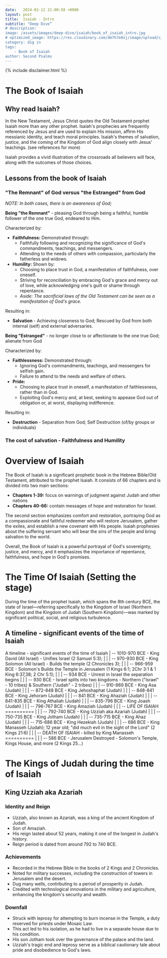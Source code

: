 ```yaml
---
date:   2024-02-12 21:00:58 +0000
layout: post
title:  Isaiah - Intro
subtitle: "Deep Dive”
# description: 
image: /assets/images/deep-dive/isaiah/book_of_isaiah_intro.jpg
# optimized_image: https://res.cloudinary.com/dm7h7e8xj/image/upload/c_scale,w_380/v1559821647/theme2_ylcxxz.jpg
category: dig in
tags:
	- Book of Isaiah
author: Second Psalms
---
```


{% include disclaimer.html %}

# The Book of Isaiah

## Why read Isaiah?

In the New Testament, Jesus Christ quotes the Old Testament prophet Isaiah more than any other prophet. Isaiah's prophecies are frequently referenced by Jesus and are used to explain His mission, affirm His messianic identity, and teach moral principles. Isaiah's themes of salvation, justice, and the coming of the Kingdom of God align closely with Jesus' teachings. (see references for more)

Isaiah provides a vivid illustration of the crossroads all believers will face, along with the outcomes of those choices.

## Lessons from the book of Isaiah

### "The Remnant" of God versus "the Estranged" from God
*NOTE: In both cases, there is an awareness of God;*

**Being "the Remnant"** - pleasing God through being a faithful, humble follower of the one true God, endeared to Him.

Characterized by:
- **Faithfulness:** Demonstrated through:
  - Faithfully following and recognizing the significance of God's commandments, teachings, and messengers.
  - Attending to the needs of others with compassion, particularly the fatherless and widows.
- **Humility:** Shown by:
  - Choosing to place trust in God, a manifestation of faithfulness, over oneself.
  - Striving for reconciliation by embracing God's grace and mercy out of love, while acknowledging one's guilt or shame through repentance.
  - *Aside: The sacrificial laws of the Old Testament can be seen as a manifestation of God's grace.*

Resulting in:
- **Salvation** - Achieving closeness to God; Rescued by God from both internal (self) and external adversaries.

**Being "Estranged"** - no longer close to or affectionate to the one true God; alienate from God

Characterized by:
- **Faithlessness:** Demonstrated through:
  - Ignoring God's commandments, teachings, and messengers for selfish gain.
  - Failure to attend to the needs and welfare of others.
- **Pride:**
  - Choosing to place trust in oneself, a manifestation of faithlessness, rather than in God.
  - Exploiting God's mercy and, at best, seeking to appease God out of obligation or, at worst, displaying indifference.

Resulting in:
- **Destruction** - Separation from God; Self Destruction (of/by groups or individuals)

### The cost of salvation - Faithfulness and Humility

# Overview of Isaiah

The Book of Isaiah is a significant prophetic book in the Hebrew Bible/Old Testament, attributed to the prophet Isaiah. It consists of 66 chapters and is divided into two main sections:

- **Chapters 1-39:** focus on warnings of judgment against Judah and other nations
- **Chapters 40-66:** contain messages of hope and restoration for Israel.

The second section emphasizes comfort and restoration, portraying God as a compassionate and faithful redeemer who will restore Jerusalem, gather the exiles, and establish a new covenant with His people. Isaiah prophesies about the suffering servant who will bear the sins of the people and bring salvation to the world.

Overall, the Book of Isaiah is a powerful portrayal of God's sovereignty, justice, and mercy, and it emphasizes the importance of repentance, faithfulness, and hope in God's promises.

# The Time Of Isaiah (Setting the stage)

During the time of the prophet Isaiah, which spans the 8th century BCE, the state of Israel—referring specifically to the Kingdom of Israel (Northern Kingdom) and the Kingdom of Judah (Southern Kingdom)—was marked by significant political, social, and religious turbulence.

## A timeline - significant events of the time of Isaiah

A timeline - significant events of the time of Isaiah
| -- 1010-970 BCE - King David (All Israel) - Unifies Israel (2 Samuel 5:3);
|
|
| -- 970-930 BCE - King Solomon (All Israel) - Builds the temple (2 Chronicles 3);
|
|
| -- 966-959 BCE - Solomon's Builds the Temple in Jerusalem (1 Kings 6:1; 2Chr 3:1 & 1 King 6:37,38; 2 Chr 5:1);
|
|
| -- 934 BCE - Unrest in Israel the separation begins
|
|
| -- 930 BCE - Israel splits into two kingdoms - Northern ("Israel" - 10 tribes) & Southern ("Judah" - 2 tribes)
|
|
| -- 910-869 BCE - King Asa (Judah)
|
|
| -- 872-848 BCE - King Jehoshaphat (Judah)
|
|
| -- 848-841 BCE - King Jehoram (Judah)
|
|
| -- 841 BCE - King Ahaziah (Judah)
|
|
| -- 841-835 BCE - King Athaliah (Judah)
|
|
| -- 835-796 BCE - King Joash (Judah)
|
|
| -- 796-767 BCE - King Amaziah (Judah)
|
|
| -- LIFE OF ISAIAH ==========
|
|
| -- 792-740 BCE - King Uzziah aka Azariah (Judah)
|
|
| -- 750-735 BCE - King Jotham (Judah)
|
|
| -- 735-715 BCE - King Ahaz (Judah)
|
|
| -- 715-686 BCE - King Hezekiah (Judah)
|
|
| -- 686 BCE - King Manasseh (Judah); 12 year old; "did much evil in the sight of the Lord" (2 Kings 21:6)
|
|
| -- DEATH OF ISAIAH - killed by King Manasseh ==========
|
|
| -- 586 BCE - Jerusalem Destroyed - Solomon's Temple, Kings House, and more (2 Kings 25...)


# The Kings of Judah during the time of Isaiah

## King Uzziah aka Azariah

### Identity and Reign

- Uzziah, also known as Azariah, was a king of the ancient Kingdom of Judah.
- Son of Amaziah.
- His reign lasted about 52 years, making it one of the longest in Judah's history.
- Reign period is dated from around 792 to 740 BCE.

### Achievements

- Recorded in the Hebrew Bible in the books of 2 Kings and 2 Chronicles.
- Noted for military successes, including the construction of towers in Jerusalem and the desert.
- Dug many wells, contributing to a period of prosperity in Judah.
- Credited with technological innovations in the military and agriculture, enhancing the kingdom's security and wealth.

### Downfall

- Struck with leprosy for attempting to burn incense in the Temple, a duty reserved for priests under Mosaic Law.
- This act led to his isolation, as he had to live in a separate house due to his condition.
- His son Jotham took over the governance of the palace and the land.
- Uzziah's tragic end and leprosy serve as a biblical cautionary tale about pride and disobedience to God's laws.
